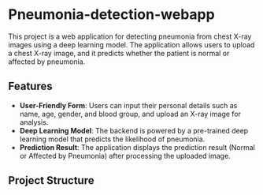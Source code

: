 # Pneumonia-detection-webapp

This project is a web application for detecting pneumonia from chest X-ray images using a deep learning model. The application allows users to upload a chest X-ray image, and it predicts whether the patient is normal or affected by pneumonia.

## Features

- **User-Friendly Form**: Users can input their personal details such as name, age, gender, and blood group, and upload an X-ray image for analysis.
- **Deep Learning Model**: The backend is powered by a pre-trained deep learning model that predicts the likelihood of pneumonia.
- **Prediction Result**: The application displays the prediction result (Normal or Affected by Pneumonia) after processing the uploaded image.

## Project Structure
